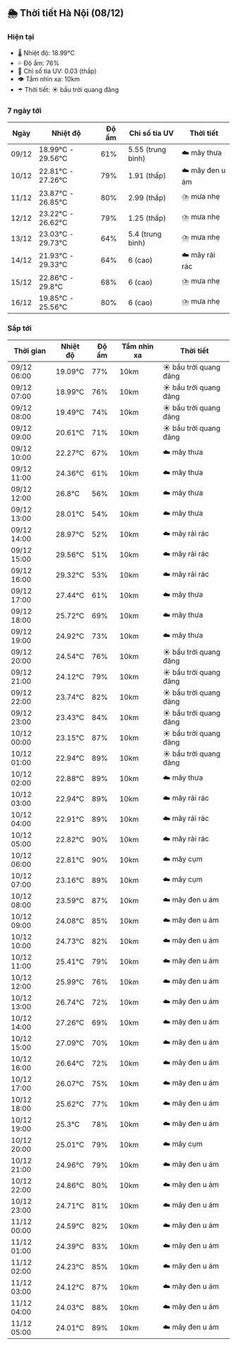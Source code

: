 ## 🌦️ Thời tiết Hà Nội (08/12)

### Hiện tại

- 🌡️ Nhiệt độ: 18.99℃
- 💦 Độ ẩm: 76%
- 🌟 Chỉ số tia UV: 0.03 (thấp)
- 👁️ Tầm nhìn xa: 10km
- ☂️ Thời tiết: ☀️ bầu trời quang đãng

### 7 ngày tới

| Ngày | Nhiệt độ | Độ ẩm | Chỉ số tia UV | Thời tiết |
| --- | --- | --- | --- | --- |
| 09/12 | 18.99℃ - 29.56℃ | 61% | 5.55 (trung bình) | ☁️ mây thưa |
| 10/12 | 22.81℃ - 27.26℃ | 79% | 1.91 (thấp) | ☁️ mây đen u ám |
| 11/12 | 23.87℃ - 26.85℃ | 80% | 2.99 (thấp) | ⛈️ mưa nhẹ |
| 12/12 | 23.22℃ - 26.62℃ | 79% | 1.25 (thấp) | ⛈️ mưa nhẹ |
| 13/12 | 23.03℃ - 29.73℃ | 64% | 5.4 (trung bình) | ⛈️ mưa nhẹ |
| 14/12 | 21.93℃ - 29.33℃ | 64% | 6 (cao) | ☁️ mây rải rác |
| 15/12 | 22.86℃ - 29.8℃ | 68% | 6 (cao) | ⛈️ mưa nhẹ |
| 16/12 | 19.85℃ - 25.56℃ | 80% | 6 (cao) | ⛈️ mưa nhẹ |

### Sắp tới

| Thời gian | Nhiệt độ | Độ ẩm | Tầm nhìn xa | Thời tiết |
| --- | --- | --- | --- | --- |
| 09/12 06:00 | 19.09℃ | 77% | 10km | ☀️ bầu trời quang đãng |
| 09/12 07:00 | 18.99℃ | 76% | 10km | ☀️ bầu trời quang đãng |
| 09/12 08:00 | 19.49℃ | 74% | 10km | ☀️ bầu trời quang đãng |
| 09/12 09:00 | 20.61℃ | 71% | 10km | ☀️ bầu trời quang đãng |
| 09/12 10:00 | 22.27℃ | 67% | 10km | ☁️ mây thưa |
| 09/12 11:00 | 24.36℃ | 61% | 10km | ☁️ mây thưa |
| 09/12 12:00 | 26.8℃ | 56% | 10km | ☁️ mây thưa |
| 09/12 13:00 | 28.01℃ | 54% | 10km | ☁️ mây thưa |
| 09/12 14:00 | 28.97℃ | 52% | 10km | ☁️ mây rải rác |
| 09/12 15:00 | 29.56℃ | 51% | 10km | ☁️ mây rải rác |
| 09/12 16:00 | 29.32℃ | 53% | 10km | ☁️ mây rải rác |
| 09/12 17:00 | 27.44℃ | 61% | 10km | ☁️ mây thưa |
| 09/12 18:00 | 25.72℃ | 69% | 10km | ☁️ mây thưa |
| 09/12 19:00 | 24.92℃ | 73% | 10km | ☁️ mây thưa |
| 09/12 20:00 | 24.54℃ | 76% | 10km | ☀️ bầu trời quang đãng |
| 09/12 21:00 | 24.12℃ | 79% | 10km | ☀️ bầu trời quang đãng |
| 09/12 22:00 | 23.74℃ | 82% | 10km | ☀️ bầu trời quang đãng |
| 09/12 23:00 | 23.43℃ | 84% | 10km | ☀️ bầu trời quang đãng |
| 10/12 00:00 | 23.15℃ | 87% | 10km | ☀️ bầu trời quang đãng |
| 10/12 01:00 | 22.94℃ | 89% | 10km | ☀️ bầu trời quang đãng |
| 10/12 02:00 | 22.88℃ | 89% | 10km | ☁️ mây thưa |
| 10/12 03:00 | 22.94℃ | 89% | 10km | ☁️ mây rải rác |
| 10/12 04:00 | 22.91℃ | 89% | 10km | ☁️ mây rải rác |
| 10/12 05:00 | 22.82℃ | 90% | 10km | ☁️ mây rải rác |
| 10/12 06:00 | 22.81℃ | 90% | 10km | ☁️ mây cụm |
| 10/12 07:00 | 23.16℃ | 89% | 10km | ☁️ mây cụm |
| 10/12 08:00 | 23.59℃ | 87% | 10km | ☁️ mây đen u ám |
| 10/12 09:00 | 24.08℃ | 85% | 10km | ☁️ mây đen u ám |
| 10/12 10:00 | 24.73℃ | 82% | 10km | ☁️ mây đen u ám |
| 10/12 11:00 | 25.41℃ | 79% | 10km | ☁️ mây đen u ám |
| 10/12 12:00 | 25.99℃ | 76% | 10km | ☁️ mây đen u ám |
| 10/12 13:00 | 26.74℃ | 72% | 10km | ☁️ mây đen u ám |
| 10/12 14:00 | 27.26℃ | 69% | 10km | ☁️ mây đen u ám |
| 10/12 15:00 | 27.09℃ | 70% | 10km | ☁️ mây đen u ám |
| 10/12 16:00 | 26.64℃ | 72% | 10km | ☁️ mây đen u ám |
| 10/12 17:00 | 26.07℃ | 75% | 10km | ☁️ mây đen u ám |
| 10/12 18:00 | 25.62℃ | 77% | 10km | ☁️ mây đen u ám |
| 10/12 19:00 | 25.3℃ | 78% | 10km | ☁️ mây đen u ám |
| 10/12 20:00 | 25.01℃ | 79% | 10km | ☁️ mây cụm |
| 10/12 21:00 | 24.96℃ | 79% | 10km | ☁️ mây đen u ám |
| 10/12 22:00 | 24.86℃ | 80% | 10km | ☁️ mây đen u ám |
| 10/12 23:00 | 24.71℃ | 81% | 10km | ☁️ mây đen u ám |
| 11/12 00:00 | 24.59℃ | 82% | 10km | ☁️ mây đen u ám |
| 11/12 01:00 | 24.39℃ | 83% | 10km | ☁️ mây đen u ám |
| 11/12 02:00 | 24.23℃ | 85% | 10km | ☁️ mây đen u ám |
| 11/12 03:00 | 24.12℃ | 87% | 10km | ☁️ mây đen u ám |
| 11/12 04:00 | 24.03℃ | 88% | 10km | ☁️ mây đen u ám |
| 11/12 05:00 | 24.01℃ | 89% | 10km | ☁️ mây đen u ám |
